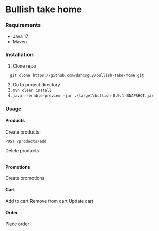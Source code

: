 # Bullish take home


### Requirements
- Java 17
- Maven
### Installation
1. Clone repo
```
  git clone https://github.com/dahcsguy/bullish-take-home.git
```
2. Go to project directory
3. ```mvn clean install```
4. ```java --enable-preview -jar .\target\bullish-0.0.1-SNAPSHOT.jar```

### Usage
#### Products
Create products:
```
POST /products/add

```
Delete products
```

```

#### Promotions
Create promotions


#### Cart
Add to cart
Remove from cart
Update cart

#### Order
Place order

##